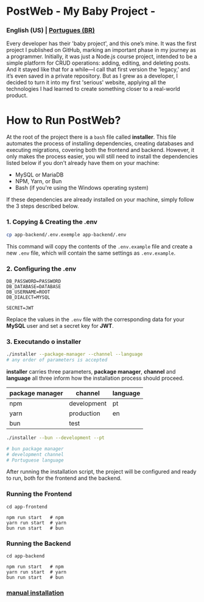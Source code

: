 PostWeb - My Baby Project -
===

### English (US) | [Portugues (BR)](../../README.md)

Every developer has their 'baby project', and this one’s mine. It was the first project I published on GitHub, marking an important phase in my journey as a programmer. Initially, it was just a Node.js course project, intended to be a simple platform for CRUD operations: adding, editing, and deleting posts. And it stayed like that for a while—I call that first version the 'legacy,' and it’s even saved in a private repository. But as I grew as a developer, I decided to turn it into my first 'serious' website, applying all the technologies I had learned to create something closer to a real-world product.

How to Run PostWeb?
===

At the root of the project there is a `bash` file called **installer**. This file automates the process of installing dependencies, creating databases and executing migrations, covering both the frontend and backend. However, it only makes the process easier, you will still need to install the dependencies listed below if you don't already have them on your machine:

- MySQL or MariaDB
- NPM, Yarn, or Bun
- Bash (if you're using the Windows operating system)

If these dependencies are already installed on your machine, simply follow the 3 steps described below.


### 1. Copying & Creating the .env
```bash
cp app-backend/.env.exemple app-backend/.env
```
This command will copy the contents of the `.env.example` file and create a new `.env` file, which will contain the same settings as `.env.example`.



### 2. Configuring the .env
```env
DB_PASSWORD=PASSWORD
DB_DATABASE=DATABASE
DB_USERNAME=ROOT
DB_DIALECT=MYSQL

SECRET=JWT
```
Replace the values in the `.env` file with the corresponding data for your **MySQL** user and set a secret key for **JWT**.


### 3. Executando o **installer**
```bash
./installer --package-manager --channel --language
# any order of parameters is accepted
```
**installer** carries three parameters, **package manager**, **channel** and **language** all three inform how the installation process should proceed.

| package manager | channel | language |
| -------- | ------- | ------- |
| npm | development | pt |
| yarn | production | en |
| bun | test |   |

```bash
./installer --bun --development --pt

# bun package manager
# development channel
# Portuguese language
```

After running the installation script, the project will be configured and ready to run, both for the frontend and the backend.


### Running the Frontend
```shell
cd app-frontend

npm run start   # npm
yarn run start  # yarn
bun run start   # bun
```


### Running the Backend
```shell
cd app-backend

npm run start   # npm
yarn run start  # yarn
bun run start   # bun
```

### [manual installation](./installer-manual.md)
